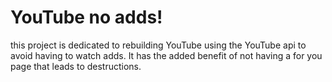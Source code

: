 # YouTube no adds!

this project is dedicated to rebuilding YouTube using the YouTube api to avoid having to watch adds. It has the added benefit of not having a for you page that leads to destructions. 
